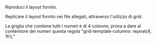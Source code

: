 Riproduci il layout fornito.

Replicare il layout fornito nei file allegati, attraverso l'utilizzo di grid.

La griglia che contiene tutti i numeri è di 4 colonne, prova a dare al contenitore dei numeri questa regola "grid-template-columns: repeat(4, 1fr);"